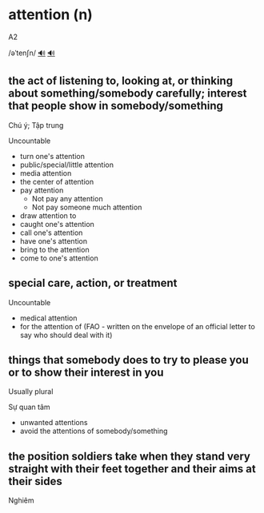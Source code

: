 # attention (n)

A2

/əˈtenʃn/ [🔊](https://www.oxfordlearnersdictionaries.com/media/english/uk_pron/a/att/atten/attention__gb_1.mp3) [🔊](https://www.oxfordlearnersdictionaries.com/media/english/us_pron/a/att/atten/attention__us_1.mp3)

## the act of listening to, looking at, or thinking about something/somebody carefully; interest that people show in somebody/something

Chú ý; Tập trung

Uncountable

- turn one's attention
- public/special/little attention
- media attention
- the center of attention
- pay attention
  - Not pay any attention
  - Not pay someone much attention
- draw attention to
- caught one's attention
- call one's attention
- have one's attention
- bring to the attention
- come to one's attention

## special care, action, or treatment

Uncountable

- medical attention
- for the attention of (FAO - written on the envelope of an official letter to say who should deal with it)

## things that somebody does to try to please you or to show their interest in you

Usually plural

Sự quan tâm

- unwanted attentions
- avoid the attentions of somebody/something

## the position soldiers take when they stand very straight with their feet together and their aims at their sides

Nghiêm